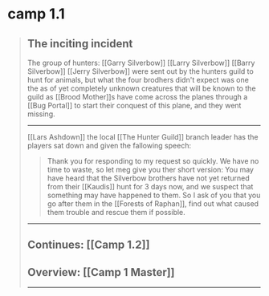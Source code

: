 # camp 1.1

> ## The inciting incident
>
> The group of hunters: \[[Garry Silverbow]\] \[[Larry Silverbow]\]
> \[[Barry Silverbow]\] \[[Jerry Silverbow]\] were sent out by the hunters guild
> to hunt for animals, but what the four brodhers didn't expect was one the as of
> yet completely unknown creatures that will be known to the guild as
> \[[Brood Mother]\]s have come across the planes through a \[[Bug Portal]\] to start
> their conquest of this plane, and they went missing.
>
> ______________________________________________________________________
>
> \[[Lars Ashdown]\] the local \[[The Hunter Guild]\] branch leader has
> the players sat down and given the fallowing speech:
>
> > Thank you for responding to my request so quickly.
> > We have no time to waste, so let meg give you ther short version:
> > You may have heard that the Silverbow brothers have not yet returned from their
> > \[[Kaudis]\] hunt for 3 days now, and we suspect that something may have
> > happened to them. So I ask of you that you go after them in the
> > \[[Forests of Raphan]\], find out what caused them trouble and rescue them
> > if possible.
>
> ______________________________________________________________________
>
> ## Continues: \[[Camp 1.2]\]
>
> ## Overview: \[[Camp 1 Master]\]
>
> ______________________________________________________________________
